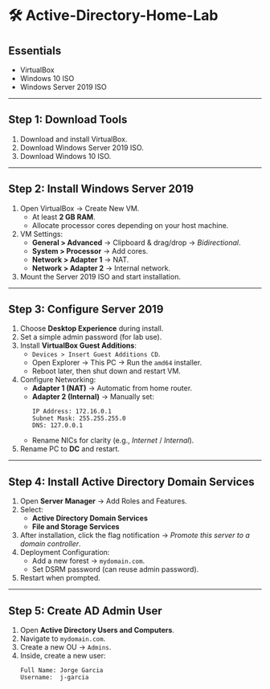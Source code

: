 # 🛠️ Active-Directory-Home-Lab

## Essentials
- VirtualBox
- Windows 10 ISO
- Windows Server 2019 ISO

---

## Step 1: Download Tools
1. Download and install VirtualBox.
2. Download Windows Server 2019 ISO.
3. Download Windows 10 ISO.

---

## Step 2: Install Windows Server 2019
1. Open VirtualBox → Create New VM.
   - At least **2 GB RAM**.
   - Allocate processor cores depending on your host machine.
2. VM Settings:
   - **General > Advanced** → Clipboard & drag/drop → *Bidirectional*.
   - **System > Processor** → Add cores.
   - **Network > Adapter 1** → NAT.
   - **Network > Adapter 2** → Internal network.
3. Mount the Server 2019 ISO and start installation.

---

## Step 3: Configure Server 2019
1. Choose **Desktop Experience** during install.
2. Set a simple admin password (for lab use).
3. Install **VirtualBox Guest Additions**:
   - `Devices > Insert Guest Additions CD`.
   - Open Explorer → This PC → Run the `amd64` installer.
   - Reboot later, then shut down and restart VM.
4. Configure Networking:
   - **Adapter 1 (NAT)** → Automatic from home router.
   - **Adapter 2 (Internal)** → Manually set:
     ```text
     IP Address: 172.16.0.1
     Subnet Mask: 255.255.255.0
     DNS: 127.0.0.1
     ```
   - Rename NICs for clarity (e.g., *Internet* / *Internal*).
5. Rename PC to **DC** and restart.

---

## Step 4: Install Active Directory Domain Services
1. Open **Server Manager** → Add Roles and Features.
2. Select:
   - **Active Directory Domain Services**
   - **File and Storage Services**
3. After installation, click the flag notification → *Promote this server to a domain controller*.
4. Deployment Configuration:
   - Add a new forest → `mydomain.com`.
   - Set DSRM password (can reuse admin password).
5. Restart when prompted.

---

## Step 5: Create AD Admin User
1. Open **Active Directory Users and Computers**.
2. Navigate to `mydomain.com`.
3. Create a new OU → `Admins`.
4. Inside, create a new user:
   ```text
   Full Name: Jorge Garcia
   Username:  j-garcia
